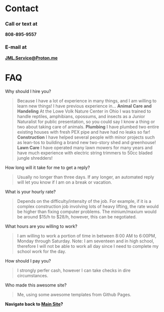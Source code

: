 # Contact
### Call or text at
**808-895-9557**
### E-mail at
**JML.Service@Proton.me**

# FAQ
Why should I hire you?
> Because I have a lot of experience in many things, and I am willing to learn new things!
> I have previous experience in...
> **Animal Care and Handeling** At the Lowe Volk Nature Center in Ohio I was trained to handle reptiles, amphibians, opossums, and insects as a Junior Naturalist for public presentation, so you could say I know a thing or two about taking care of animals.
> **Plumbing** I have plumbed two entire existing houses with fresh PEX pipe and have had no leaks so far!
> **Construction** I have helped several people with minor projects such as lean-tos to building a brand new two-story shed and greenhouse!
> **Lawn Care** I have operated many lawn mowers for many years and have much experience with electric string trimmers to 50cc bladed jungle shredders!

How long will it take for me to get a reply?
> Usually no longer than three days. If any longer, an automated reply will let you know if I am on a break or vacation.

What is your hourly rate?
> Depends on the difficulty/intensity of the job. For example, if it is a complex construction job involving lots of heavy lifting, the rate would be higher than fixing computer problems.
> The minium/maxium would be around $15/h to $28/h, however, this can be negotiated.

What hours are you willing to work?
> I am willing to work a portion of time in between 8:00 AM to 6:00PM, Monday through Saturday.
> Note: I am seventeen and in high school, therefore I will not be able to work all day since I need to complete my school work for the day.

How should I pay you?
> I strongly perfer cash, however I can take checks in dire circumstances.

Who made this awesome site?
> Me, using some awesome templates from Github Pages.




**Navigate back to [Main Site](https://jml-sites.github.io/service/)?**
